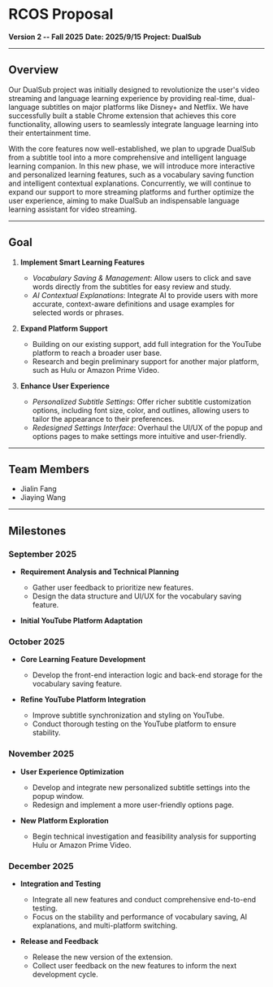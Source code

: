 # RCOS Proposal

**Version 2 -- Fall 2025**
**Date: 2025/9/15**
**Project: DualSub**

---

## Overview

Our DualSub project was initially designed to revolutionize the user's video streaming and language learning experience by providing real-time, dual-language subtitles on major platforms like Disney+ and Netflix. We have successfully built a stable Chrome extension that achieves this core functionality, allowing users to seamlessly integrate language learning into their entertainment time.

With the core features now well-established, we plan to upgrade DualSub from a subtitle tool into a more comprehensive and intelligent language learning companion. In this new phase, we will introduce more interactive and personalized learning features, such as a vocabulary saving function and intelligent contextual explanations. Concurrently, we will continue to expand our support to more streaming platforms and further optimize the user experience, aiming to make DualSub an indispensable language learning assistant for video streaming.

---

## Goal

1. **Implement Smart Learning Features**

   * *Vocabulary Saving & Management*: Allow users to click and save words directly from the subtitles for easy review and study.
   * *AI Contextual Explanations*: Integrate AI to provide users with more accurate, context-aware definitions and usage examples for selected words or phrases.

2. **Expand Platform Support**

   * Building on our existing support, add full integration for the YouTube platform to reach a broader user base.
   * Research and begin preliminary support for another major platform, such as Hulu or Amazon Prime Video.

3. **Enhance User Experience**

   * *Personalized Subtitle Settings*: Offer richer subtitle customization options, including font size, color, and outlines, allowing users to tailor the appearance to their preferences.
   * *Redesigned Settings Interface*: Overhaul the UI/UX of the popup and options pages to make settings more intuitive and user-friendly.

---

## Team Members

* Jialin Fang
* Jiaying Wang

---

## Milestones

### September 2025

* **Requirement Analysis and Technical Planning**

  * Gather user feedback to prioritize new features.
  * Design the data structure and UI/UX for the vocabulary saving feature.
* **Initial YouTube Platform Adaptation**

### October 2025

* **Core Learning Feature Development**

  * Develop the front-end interaction logic and back-end storage for the vocabulary saving feature.
* **Refine YouTube Platform Integration**

  * Improve subtitle synchronization and styling on YouTube.
  * Conduct thorough testing on the YouTube platform to ensure stability.

### November 2025

* **User Experience Optimization**

  * Develop and integrate new personalized subtitle settings into the popup window.
  * Redesign and implement a more user-friendly options page.
* **New Platform Exploration**

  * Begin technical investigation and feasibility analysis for supporting Hulu or Amazon Prime Video.

### December 2025

* **Integration and Testing**

  * Integrate all new features and conduct comprehensive end-to-end testing.
  * Focus on the stability and performance of vocabulary saving, AI explanations, and multi-platform switching.
* **Release and Feedback**

  * Release the new version of the extension.
  * Collect user feedback on the new features to inform the next development cycle.

